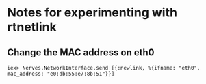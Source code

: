 # Notes for experimenting with rtnetlink

## Change the MAC address on eth0
```
iex> Nerves.NetworkInterface.send [{:newlink, %{ifname: "eth0", mac_address: "e0:db:55:e7:8b:51"}}]
```


